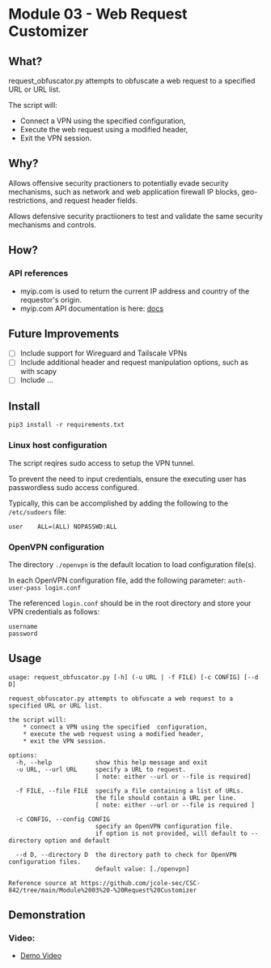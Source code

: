 # Module 03 - Web Request Customizer

## What?

request_obfuscator.py attempts to obfuscate a web request to a specified URL or URL list.

The script will:
- Connect a VPN using the specified  configuration,
- Execute the web request using a modified header,
- Exit the VPN session.


## Why?

Allows offensive security practioners to potentially evade security mechanisms, such as network and web application firewall IP blocks, geo-restrictions, and request header fields.

Allows defensive security practiioners to test and validate the same security mechanisms and controls.

## How?




### API references
- myip.com is used to return the current IP address and country of the requestor's origin. 
- myip.com API documentation is here: [docs](https://www.myip.com/api-docs/)

## Future Improvements

- [ ] Include support for Wireguard and Tailscale VPNs
- [ ] Include additional header and request manipulation options, such as with scapy
- [ ] Include ...

## Install

```
pip3 install -r requirements.txt
```

### Linux host configuration

The script reqires sudo access to setup the VPN tunnel.

To prevent the need to input credentials, ensure the executing user has passwordless sudo access configured.

Typically, this can be accomplished by adding the following to the `/etc/sudoers` file:

```
user    ALL=(ALL) NOPASSWD:ALL
```


### OpenVPN configuration
The directory `./openvpn` is the default location to load configuration file(s).

In each OpenVPN configuration file, add the following parameter: `auth-user-pass login.conf`

The referenced `login.conf` should be in the root directory and store your VPN credentials as follows:

```
username
password
```

## Usage


```
usage: request_obfuscator.py [-h] (-u URL | -f FILE) [-c CONFIG] [--d D]

request_obfuscator.py attempts to obfuscate a web request to a specified URL or URL list.

the script will:
    * connect a VPN using the specified  configuration,
    * execute the web request using a modified header,
    * exit the VPN session.

options:
  -h, --help            show this help message and exit
  -u URL, --url URL     specify a URL to request.
                        [ note: either --url or --file is required] 
                            
  -f FILE, --file FILE  specify a file containing a list of URLs.
                        the file should contain a URL per line.
                        [ note: either --url or --file is required ]
                            
  -c CONFIG, --config CONFIG
                        specify an OpenVPN configuration file.
                        if option is not provided, will default to --directory option and default
                            
  --d D, --directory D  the directory path to check for OpenVPN configuration files.
                        default value: [./openvpn]

Reference source at https://github.com/jcole-sec/CSC-842/tree/main/Module%2003%20-%20Request%20Customizer
```

## Demonstration



### Video: 

 - [Demo Video](https://youtu.be/...)